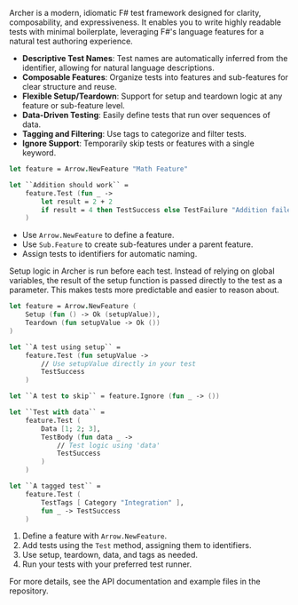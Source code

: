<!-- (dl
(section-meta
    (title Archer Test Framework Overview)
)
) -->

Archer is a modern, idiomatic F# test framework designed for clarity, composability, and expressiveness. It enables you to write highly readable tests with minimal boilerplate, leveraging F#'s language features for a natural test authoring experience.

<!-- (dl (# Key Features)) -->

- **Descriptive Test Names**: Test names are automatically inferred from the identifier, allowing for natural language descriptions.
- **Composable Features**: Organize tests into features and sub-features for clear structure and reuse.
- **Flexible Setup/Teardown**: Support for setup and teardown logic at any feature or sub-feature level.
- **Data-Driven Testing**: Easily define tests that run over sequences of data.
- **Tagging and Filtering**: Use tags to categorize and filter tests.
- **Ignore Support**: Temporarily skip tests or features with a single keyword.

<!-- (dl (# Basic Example)) -->
```fsharp
let feature = Arrow.NewFeature "Math Feature"

let ``Addition should work`` =
    feature.Test (fun _ ->
        let result = 2 + 2
        if result = 4 then TestSuccess else TestFailure "Addition failed"
    )
```

<!-- (dl (# Organizing Tests)) -->
- Use `Arrow.NewFeature` to define a feature.
- Use `Sub.Feature` to create sub-features under a parent feature.
- Assign tests to identifiers for automatic naming.


<!-- (dl (# Setup and Teardown)) -->

Setup logic in Archer is run before each test. Instead of relying on global variables, the result of the setup function is passed directly to the test as a parameter. This makes tests more predictable and easier to reason about.

```fsharp
let feature = Arrow.NewFeature (
    Setup (fun () -> Ok (setupValue)),
    Teardown (fun setupValue -> Ok ())
)

let ``A test using setup`` =
    feature.Test (fun setupValue ->
        // Use setupValue directly in your test
        TestSuccess
    )
```

<!-- (dl (# Ignoring Tests)) -->
```fsharp
let ``A test to skip`` = feature.Ignore (fun _ -> ())
```

<!-- (dl (# Data-Driven Tests)) -->
```fsharp
let ``Test with data`` =
    feature.Test (
        Data [1; 2; 3],
        TestBody (fun data _ ->
            // Test logic using 'data'
            TestSuccess
        )
    )
```

<!-- (dl (# Tags and Filtering)) -->
```fsharp
let ``A tagged test`` =
    feature.Test (
        TestTags [ Category "Integration" ],
        fun _ -> TestSuccess
    )
```

<!-- (dl (# Getting Started)) -->
1. Define a feature with `Arrow.NewFeature`.
2. Add tests using the `Test` method, assigning them to identifiers.
3. Use setup, teardown, data, and tags as needed.
4. Run your tests with your preferred test runner.

For more details, see the API documentation and example files in the repository.
